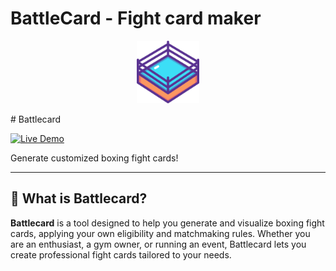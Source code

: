 # BattleCard - Fight card maker
<p align="center">
  <img src="./public/ring.svg" height="100">
</p>
# Battlecard

[![Live Demo](https://img.shields.io/badge/demo-online-blue)](https://battlecard.joussy.fr)

Generate customized boxing fight cards!

---

## 🥊 What is Battlecard?

**Battlecard** is a tool designed to help you generate and visualize boxing fight cards, applying your own eligibility and matchmaking rules. Whether you are an enthusiast, a gym owner, or running an event, Battlecard lets you create professional fight cards tailored to your needs.
